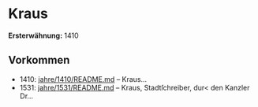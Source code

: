 # Kraus

**Ersterwähnung:** 1410

## Vorkommen
- 1410: [jahre/1410/README.md](../jahre/1410/README.md) – Kraus...
- 1531: [jahre/1531/README.md](../jahre/1531/README.md) – Kraus, Stadtſchreiber, dur< den Kanzler
Dr...
